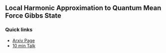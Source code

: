
## Local Harmonic Approximation to Quantum Mean Force Gibbs State 

### Quick links

  - [Arxiv Page](https://arxiv.org/abs/2401.11595v1)
  - [10 min Talk](https://www.youtube.com/watch?v=gHE8q_1FMog)
